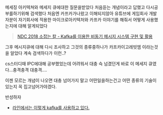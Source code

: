 메세징 아키텍쳐와 메세지 큐에대한 질문을받았다
처음듣는 개념이라고 답했고 다시공부를하기위해 검색했다
처음엔 카프카가나왔고 이해되지않아 유튜브에 게임회사 개발자분이 자기회사에 적용한 마이크로아키텍처와 카프카 이야기를 해줘서 어떻게 사용했는지에 대해 알게되었다

> [NDC 2018 소잡는 칼 - Kafka를 이용한 비동기 메시지 시스템 구현 및 활용](https://www.youtube.com/watch?v=ALaQ642ZACg&list=LLpxcdSI8Fj4GYhfTadi6cDg&index=11&t=1647s)

그후 메시지큐에 대해 다시 조사하고 그것의 종류중하나가 카프카이고레빗엠 이라는것을 알았다
계속 검색하다가 이런..?

cs스터디때 IPC에대해 공부했었는데
어려워서 대충 슥 넘겼던게 바로 이 메세지 큐였다...충격충격 대충격....

이젠 모르는 개념이 나오면 대충 넘어가지 말고 어떤일을하는건고 어떤 종류의 기술이 있는지 꼭 집고넘어가야겠다.

반성하자

- [라인에서는 이렇게 kafka를 사용하고 있다.](https://engineering.linecorp.com/ko/blog/how-to-use-kafka-in-line-1/)
